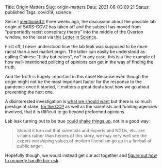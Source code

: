 Title: Origin Matters
Slug: origin-matters
Date: 2021-06-03 09:21
Status: published
Tags: covid19, science

Since I [mentioned it]({filename}lab-origin-of-sars2-still-possible.md) three weeks ago,
the discussion about the possible lab origin of SARS-COV2 has taken off and the subject has
moved from "purportedly racist conspiracy theory" into the middle of the Overton window,
no the least via [this Letter in Science](https://science.sciencemag.org/content/372/6543/694.1).

First off, I never understood how the lab leak was supposed to be more racist than a wet market origin.
The latter can easily be understood as calling Chinese "filthy bat eaters", no?
In any case, this is a fine example of how well-intentioned policing of opinions
can get in the way of finding the truth.

And the truth is hugely important in this case!
Because even though the origin might not be the most important factor for the response to the
pandemic once it started, it matters a great deal about how we go about preventing the next one.

A disinterested investigation is [what we should want](https://twitter.com/trvrb/status/1400237538627833856)
but there is so much prestige at stake, [for the CCP](https://marginalrevolution.com/marginalrevolution/2021/05/why-the-lab-leak-theory-matters.html) as well as the scientists and funding agencies involved, that it is difficult to
go beyond preformed opinions.

Lab leak turning out to be true [could shake things up](https://www.theguardian.com/commentisfree/2021/jun/01/wuhan-coronavirus-lab-leak-covid-virus-origins-china), not in a good way:

> Should it turn out that scientists and experts and NGOs, etc. are villains
> rather than heroes of this story, we may very well see the expert-worshiping
> values of modern liberalism go up in a fireball of public anger.



Hopefully though, we would instead get our act together and [figure out how to properly handle bio-risk](https://samharris.org/subscriber-extras/special-episode-engineering-apocalypse/).
